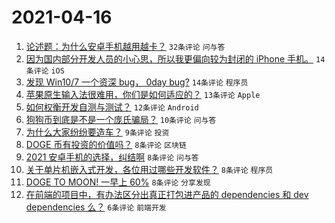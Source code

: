 # 2021-04-16

1. [论述题：为什么安卓手机越用越卡？](https://www.v2ex.com/t/770984) `32条评论` `问与答`
1. [因为国内部分开发人员的小心思，所以我更偏向较为封闭的 iPhone 手机。](https://www.v2ex.com/t/770993) `14条评论` `iOS`
1. [发现 Win10/7 一个资深 bug， 0day bug?](https://www.v2ex.com/t/770983) `14条评论` `程序员`
1. [苹果原生输入法很难用，你们是如何适应的？](https://www.v2ex.com/t/771000) `13条评论` `Apple`
1. [如何权衡开发自测与测试？](https://www.v2ex.com/t/770988) `12条评论` `Android`
1. [狗狗币到底是不是一个庞氏骗局？](https://www.v2ex.com/t/770999) `10条评论` `问与答`
1. [为什么大家纷纷要造车？](https://www.v2ex.com/t/770998) `9条评论` `投资`
1. [DOGE 币有投资的价值吗？](https://www.v2ex.com/t/770996) `8条评论` `区块链`
1. [2021 安卓手机的选择，纠结啊](https://www.v2ex.com/t/770995) `8条评论` `问与答`
1. [关于单片机嵌入式开发，各位用过哪些开发软件？](https://www.v2ex.com/t/770990) `8条评论` `程序员`
1. [DOGE TO MOON! 一早上 60%](https://www.v2ex.com/t/770987) `8条评论` `分享发现`
1. [在前端的项目中，有办法区分出真正打包进产品的 dependencies 和 dev dependencies 么？](https://www.v2ex.com/t/770986) `6条评论` `前端开发`
